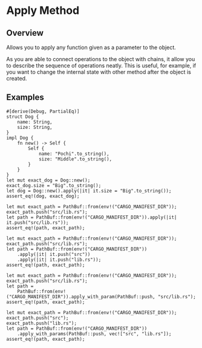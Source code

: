 # Apply Method

## Overview


Allows you to apply any function given as a parameter to the object.

As you are able to connect operations to the object with chains, it allow you to describe the
sequence of operations neatly.
This is useful, for example, if you want to change the internal state with other method after
the object is created.

## Examples

```
#[derive(Debug, PartialEq)]
struct Dog {
    name: String,
    size: String,
}
impl Dog {
    fn new() -> Self {
        Self {
            name: "Pochi".to_string(),
            size: "Middle".to_string(),
        }
    }
}
let mut exact_dog = Dog::new();
exact_dog.size = "Big".to_string();
let dog = Dog::new().apply(|it| it.size = "Big".to_string());
assert_eq!(dog, exact_dog);
```

```
let mut exact_path = PathBuf::from(env!("CARGO_MANIFEST_DIR"));
exact_path.push("src/lib.rs");
let path = PathBuf::from(env!("CARGO_MANIFEST_DIR")).apply(|it| it.push("src/lib.rs"));
assert_eq!(path, exact_path);
```

```
let mut exact_path = PathBuf::from(env!("CARGO_MANIFEST_DIR"));
exact_path.push("src/lib.rs");
let path = PathBuf::from(env!("CARGO_MANIFEST_DIR"))
    .apply(|it| it.push("src"))
    .apply(|it| it.push("lib.rs"));
assert_eq!(path, exact_path);
```

```
let mut exact_path = PathBuf::from(env!("CARGO_MANIFEST_DIR"));
exact_path.push("src/lib.rs");
let path =
    PathBuf::from(env!("CARGO_MANIFEST_DIR")).apply_with_param(PathBuf::push, "src/lib.rs");
assert_eq!(path, exact_path);

```

```
let mut exact_path = PathBuf::from(env!("CARGO_MANIFEST_DIR"));
exact_path.push("src");
exact_path.push("lib.rs");
let path = PathBuf::from(env!("CARGO_MANIFEST_DIR"))
    .apply_with_params(PathBuf::push, vec!["src", "lib.rs"]);
assert_eq!(path, exact_path);
```
